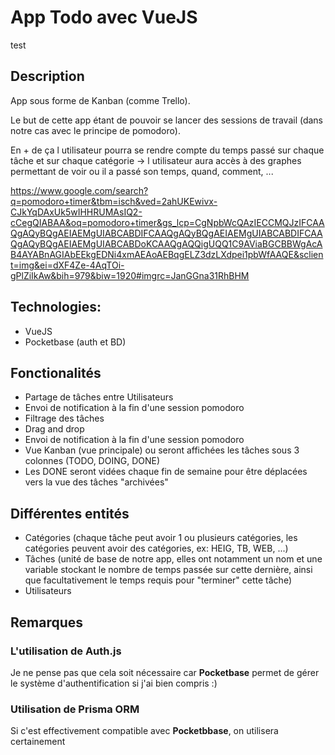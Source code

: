 # App Todo avec VueJS
test
## Description
App sous forme de Kanban (comme Trello).

Le but de cette app étant de pouvoir se lancer des sessions de travail (dans notre cas avec le principe de pomodoro).

En + de ça l utilisateur pourra se rendre compte du temps passé sur chaque tâche et sur chaque catégorie -> l utilisateur aura accès à des graphes permettant de voir ou il a passé son temps, quand, comment, ...

https://www.google.com/search?q=pomodoro+timer&tbm=isch&ved=2ahUKEwivx-CJkYqDAxUk5wIHHRUMAsIQ2-cCegQIABAA&oq=pomodoro+timer&gs_lcp=CgNpbWcQAzIECCMQJzIFCAAQgAQyBQgAEIAEMgUIABCABDIFCAAQgAQyBQgAEIAEMgUIABCABDIFCAAQgAQyBQgAEIAEMgUIABCABDoKCAAQgAQQigUQQ1C9AViaBGCBBWgAcAB4AYABnAGIAbEEkgEDNi4xmAEAoAEBqgELZ3dzLXdpei1pbWfAAQE&sclient=img&ei=dXF4Ze-4AqTOi-gPlZiIkAw&bih=979&biw=1920#imgrc=JanGGna31RhBHM

## Technologies:
- VueJS
- Pocketbase (auth et BD)

## Fonctionalités
- Partage de tâches entre Utilisateurs
- Envoi de notification à la fin d'une session pomodoro
- Filtrage des tâches
- Drag and drop
- Envoi de notification à la fin d'une session pomodoro
- Vue Kanban (vue principale) ou seront affichées les tâches sous 3 colonnes (TODO, DOING, DONE)
- Les DONE seront vidées chaque fin de semaine pour être déplacées vers la vue des tâches "archivées"


## Différentes entités
- Catégories (chaque tâche peut avoir 1 ou plusieurs catégories, les catégories peuvent avoir des catégories, ex: HEIG, TB, WEB, ...)
- Tâches (unité de base de notre app, elles ont notamment un nom et une variable stockant le nombre de temps passée sur cette dernière, ainsi que facultativement le temps requis pour "terminer" cette tâche)
- Utilisateurs

## Remarques
### L'utilisation de Auth.js
Je ne pense pas que cela soit nécessaire car **Pocketbase** permet de gérer le système d'authentification si j'ai bien compris :)

### Utilisation de Prisma ORM
Si c'est effectivement compatible avec **Pocketbbase**, on utilisera certainement

